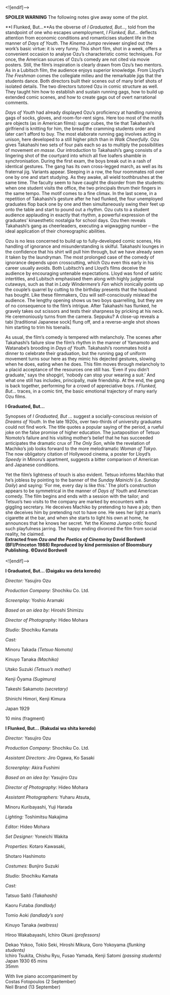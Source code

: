 

<![endif]-->

**SPOILER WARNING** The following notes give away some of the plot.

**I Flunked, But…**As the obverse of _I Graduated, But…,_ told from the standpoint of one who escapes unemployment, _I Flunked, But..._ deflects attention from economic conditions and romanticises student life in the manner of _Days of Youth_. The _Kinema Jumpo_ reviewer singled out the work’s basic virtue: it is very funny. This short film, shot in a week, offers a convenient occasion to analyse Ozu’s characteristic comic techniques. For once, the American sources of Ozu’s comedy are not cited via movie posters. Still, the film’s inspiration is clearly drawn from Ozu’s two mentors. As in a Lubitsch film, the audience enjoys superior knowledge. From Lloyd’s _The Freshman_ comes the collegiate milieu and the remarkable jigs that the students dance. Both directors built their scenes out of many brief shots of isolated details. The two directors tutored Ozu in comic structure as well. They taught him how to establish and sustain running gags, how to build up extended comic scenes, and how to create gags out of overt narrational comments.

_Days of Youth_ had already displayed Ozu’s proficiency at handling running gags of socks, gloves, and room-for-rent signs. Here too most of the motifs are objects (as in American films): sugar cubes, the tie that Takahashi’s girlfriend is knitting for him, the bread the cramming students order and later can’t afford to buy. The most elaborate running gag involves acting in unison, here developed to a still higher pitch than in _Walk Cheerfully_. Ozu gives Takahashi two sets of four pals each so as to multiply the possibilities of movement _en masse_. Our introduction to Takahashi’s gang consists of a lingering shot of the courtyard into which all five loafers shamble in synchronisation. During the first exam, the boys break out in a rash of identical gestures. The gang has its own cross-legged march, as well as its fraternal jig. Variants appear. Sleeping in a row, the four roommates roll over one by one and start studying. As they awake, all wield toothbrushes at the same time. The faculty seem to have caught the disorder from the students: when one student visits the office, the two principals thrum their fingers in the same tempo. The motif comes to a fine climax. In the last scene, in a repetition of Takahashi’s gesture after he had flunked, the four unemployed graduates flop back one by one and then simultaneously swing their feet up onto the table and start to pound out a rhythm. Ozu cuts to a student audience applauding in exactly that rhythm, a powerful expression of the graduates’ kinaesthetic nostalgia for school days. Ozu then reveals Takahashi’s gang as cheerleaders, executing a wigwagging number – the ideal application of their choreographic abilities.

Ozu is no less concerned to build up to fully-developed comic scenes, His handling of ignorance and misunderstanding is skilful. Takahashi lounges in the confidence that his shirt will pull him through, but we have already seen it taken by the laundryman. The most prolonged case of the comedy of ignorance depends upon crosscutting, which Ozu even this early in his career usually avoids. Both Lubitsch’s and Lloyd’s films deceive the audience by encouraging untenable expectations. Lloyd was fond of satiric intertitles, and Lubitsch emphasised them along with highly judgmental cutaways, such as that in _Lady Windermere’s Fan_ which ironically points up the couple’s quarrel by cutting to the birthday presents that the husband has bought. Like these filmmakers, Ozu will self-consciously mislead the audience. The lengthy opening shows us two boys quarrelling, but they are of no consequence to the film’s intrigue. After Takahashi has flunked, he gravely takes out scissors and tests their sharpness by pricking at his neck. He ceremoniously turns from the camera. Seppuku? A close-up reveals a tabi [traditional Japanese sock] flung off, and a reverse-angle shot shows him starting to trim his toenails.

As usual, the film’s comedy is tempered with melancholy. The scenes after Takahashi’s failure slow the film’s rhythm in the manner of Yamamoto and Watanabe’s brooding in _Days of Youth_. Takahashi’s roommates hold a dinner to celebrate their graduation, but the running gag of uniform movement turns sour here as they mimic his dejected gestures, slowing when he does, eating when he does. This film moves through melancholy to a placid acceptance of the resources one still has. ‘Even if you didn’t graduate,’ says the shopgirl, ‘nobody can stop your wearing a suit.’ And what one still has includes, principally, male friendship. At the end, the gang is back together, performing for a crowd of appreciative boys. _I Flunked, But_... traces, in a comic tint, the basic emotional trajectory of many early Ozu films.

**I Graduated, But…**

Synopses of _I Graduated, But ..._ suggest a socially-conscious revision of _Dreams of Youth_. In the late 1920s, over two-thirds of university graduates could not find work. The title quotes a popular saying of the period, a rueful joke on the false promise of higher education. The juxtaposition of Tetsuo Nomoto’s failure and his visiting mother’s belief that he has succeeded anticipates the dramatic crux of _The Only Son_, while the revelation of Machiko’s job looks forward to the more melodramatic _Woman of Tokyo_. The now obligatory citation of Hollywood cinema, a poster for Lloyd’s _Speedy_ in Minoru’s apartment, suggests a bitter comparison of American and Japanese conditions.

Yet the film’s lightness of touch is also evident. Tetsuo informs Machiko that he’s jobless by pointing to the banner of the _Sunday Mainichi_ (i.e. _Sunday Daily_) and saying: ‘For me, every day is like this.’ The plot’s construction appears to be symmetrical in the manner of _Days of Youth_ and American comedy. The film begins and ends with a session with the tailor; and Tetsuo’s two visits to the company are marked by encounters with a giggling secretary. He deceives Machiko by pretending to have a job; then she deceives him by pretending not to have one. He sees her light a man’s cigarette at the bar, and when she starts to light his own at home, he announces that he knows her secret. Yet the _Kinema Jumpo_ critic found such playfulness jarring. The happy ending divorced the film from social reality, he claimed.  
**Extracted from _Ozu and the Poetics of Cinema_ by David Bordwell (BFI/Princeton 1988) Reproduced by kind permission of Bloomsbury Publishing. ©David Bordwell**  
<br>
<![endif]-->

**I Graduated, But… (Daigaku wa deta keredo)**

_Director:_ Yasujiro Ozu

_Production Company:_ Shochiku Co. Ltd.

_Screenplay:_ Yoshio Aramaki

_Based on an idea by:_ Hiroshi Shimizu

_Director of Photography:_ Hideo Mohara

_Studio:_ Shochiku Kamata

_Cast:_

Minoru Takada _(Tetsuo Nomoto)_

Kinuyo Tanaka _(Machiko)_

Utako Suzuki _(Tetsuo’s mother)_

Kenji Ôyama _(Sugimura)_

Takeshi Sakamoto _(secretary)_

Shinichi Himori, Kenji Kimura

Japan 1929

10 mins (fragment)

**I Flunked, But… (Rakudai wa shita keredo)**

_Director:_ Yasujiro Ozu

_Production Company:_ Shochiku Co. Ltd.

_Assistant Directors:_ Jiro Ogawa, Ko Sasaki

_Screenplay:_ Akira Fushimi

_Based on an idea by:_ Yasujiro Ozu

_Director of Photography:_ Hideo Mohara

_Assistant Photographers:_ Yuharu Atsuta,

Minoru Kuribayashi, Yuji Harada

_Lighting:_ Toshimitsu Nakajima

_Editor:_ Hideo Mohara

_Set Designer:_ Yoneichi Wakita

_Properties:_ Kotaro Kawasaki,

Shotaro Hashimoto

_Costumes:_ Bunjiro Suzuki

_Studio:_ Shochiku Kamata

_Cast:_

Tatsuo Saitô _(Takahashi)_

Kaoru Futaba _(landlady)_

Tomio Aoki _(landlady’s son)_

Kinuyo Tanaka _(waitress)_

Hiroo Wakabayashi, Ichiro Okuni _(professors)_

Dekao Yokoo, Tokio Seki, Hiroshi Mikura, Goro Yokoyama _(flunking students)_  
Ichiro Tsukita, Chishu Ryu, Fusao Yamada, Kenji Satomi _(passing students)_  
Japan 1930  65 mins  
35mm  

With live piano accompaniment by  
Costas Fotopoulos (2 September)  
Neil Brand (13 September)  
<!--stackedit_data:
eyJoaXN0b3J5IjpbNTA4NDMzNzk1XX0=
-->